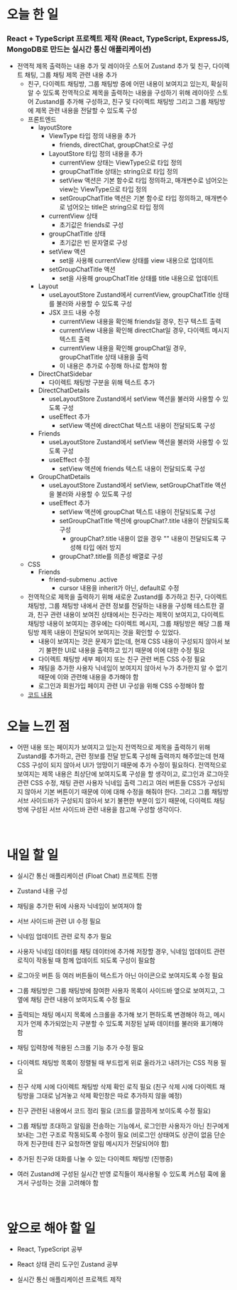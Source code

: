 # 오늘 한 일

### React + TypeScript 프로젝트 제작 (React, TypeScript, ExpressJS, MongoDB로 만드는 실시간 통신 애플리케이션)

- 전역적 제목 출력하는 내용 추가 및 레이아웃 스토어 Zustand 추가 및 친구, 다이렉트 채팅, 그룹 채팅 제목 관련 내용 추가
  - 친구, 다이렉트 채팅방, 그룹 채팅방 중에 어떤 내용이 보여지고 있는지, 확실히 알 수 있도록 전역적으로 제목을 출력하는 내용을 구성하기 위해 레이아웃 스토어 Zustand를 추가해 구성하고, 친구 및 다이렉트 채팅방 그리고 그룹 채팅방에 제목 관련 내용을 전달할 수 있도록 구성
  - 프론트엔드
    - layoutStore
      - ViewType 타입 정의 내용을 추가
        - friends, directChat, groupChat으로 구성
      - LayoutStore 타입 정의 내용을 추가
        - currentView 상태는 ViewType으로 타입 정의
        - groupChatTitle 상태는 string으로 타입 정의
        - setView 액션은 기본 함수로 타입 정의하고, 매개변수로 넘어오는 view는 ViewType으로 타입 정의
        - setGroupChatTitle 액션은 기본 함수로 타입 정의하고, 매개변수로 넘어오는 title은 string으로 타입 정의
      - currentView 상태
        - 초기값은 friends로 구성
      - groupChatTitle 상태
        - 초기값은 빈 문자열로 구성
      - setView 액션
        - set을 사용해 currentView 상태를 view 내용으로 업데이트
      - setGroupChatTitle 액션
        - set을 사용해 groupChatTitle 상태를 title 내용으로 업데이트
    - Layout
      - useLayoutStore Zustand에서 currentView, groupChatTitle 상태를 불러와 사용할 수 있도록 구성
      - JSX 코드 내용 수정
        - currentView 내용을 확인해 friends일 경우, 친구 텍스트 출력
        - currentView 내용을 확인해 directChat일 경우, 다이렉트 메시지 텍스트 출력
        - currentView 내용을 확인해 groupChat일 경우, groupChatTitle 상태 내용을 출력
        - 이 내용은 추가로 수정해 하나로 합쳐야 함
    - DirectChatSidebar
      - 다이렉트 채팅방 구분을 위해 텍스트 추가
    - DirectChatDetails
      - useLayoutStore Zustand에서 setView 액션을 불러와 사용할 수 있도록 구성
      - useEffect 추가
        - setView 액션에 directChat 텍스트 내용이 전달되도록 구성
    - Friends
      - useLayoutStore Zustand에서 setView 액션을 불러와 사용할 수 있도록 구성
      - useEffect 수정
        - setView 액션에 friends 텍스트 내용이 전달되도록 구성
    - GroupChatDetails
      - useLayoutStore Zustand에서 setView, setGroupChatTitle 액션을 불러와 사용할 수 있도록 구성
      - useEffect 추가
        - setView 액션에 groupChat 텍스트 내용이 전달되도록 구성
        - setGroupChatTitle 액션에 groupChat?.title 내용이 전달되도록 구성
          - groupChat?.title 내용이 없을 경우 "" 내용이 전달되도록 구성해 타입 에러 방지
        - groupChat?.title를 의존성 배열로 구성
  - CSS
    - Friends
      - friend-submenu .active
        - cursor 내용을 inherit가 아닌, default로 수정
  - 전역적으로 제목을 출력하기 위해 새로운 Zustand를 추가하고 친구, 다이렉트 채팅방, 그룹 채팅방 내에서 관련 정보를 전달하는 내용을 구성해 테스트한 결과, 친구 관련 내용이 보여진 상태에서는 친구라는 제목이 보여지고, 다이렉트 채팅방 내용이 보여지는 경우에는 다이렉트 메시지, 그룹 채팅방은 해당 그룹 채팅방 제목 내용이 전달되어 보여지는 것을 확인할 수 있었다.
    - 내용이 보여지는 것은 문제가 없는데, 현재 CSS 내용이 구성되지 않아서 보기 불편한 UI로 내용을 출력하고 있기 때문에 이에 대한 수정 필요
    - 다이렉트 채팅방 세부 페이지 또는 친구 관련 버튼 CSS 수정 필요
    - 채팅을 추가한 사용자 닉네임이 보여지지 않아서 누가 추가한지 알 수 없기 때문에 이와 관련해 내용을 추가해야 함
    - 로그인과 회원가입 페이지 관련 UI 구성을 위해 CSS 수정해야 함
  - [코드 내용](https://github.com/jeongsangtae/float-chat/commit/56468f557b849f66c1c887d8f9b4a1e4846cd16b)

# 오늘 느낀 점

- 어떤 내용 또는 페이지가 보여지고 있는지 전역적으로 제목을 출력하기 위해 Zustand를 추가하고, 관련 정보를 전달 받도록 구성해 출력까지 해주었는데 현재 CSS 구성이 되지 않아서 UI가 엉망이기 때문에 추가 수정이 필요하다. 전역적으로 보여지는 제목 내용은 최상단에 보여지도록 구성을 할 생각이고, 로그인과 로그아웃 관련 CSS 수정, 채팅 관련 사용자 닉네임 출력 그리고 여러 버튼들 CSS가 구성되지 않아서 기본 버튼이기 때문에 이에 대해 수정을 해줘야 한다. 그리고 그룹 채팅방 서브 사이드바가 구성되지 않아서 보기 불편한 부분이 있기 때문에, 다이렉트 채팅방에 구성된 서브 사이드바 관련 내용을 참고해 구성할 생각이다.

<br />

# 내일 할 일

- 실시간 통신 애플리케이션 (Float Chat) 프로젝트 진행

- Zustand 내용 구성

- 채팅을 추가한 뒤에 사용자 닉네임이 보여져야 함

- 서브 사이드바 관련 UI 수정 필요

- 닉네임 업데이트 관련 로직 추가 필요

- 사용자 닉네임 데이터를 채팅 데이터에 추가해 저장할 경우, 닉네임 업데이트 관련 로직이 작동될 때 함께 업데이트 되도록 구성이 필요함

- 로그아웃 버튼 등 여러 버튼들이 텍스트가 아닌 아이콘으로 보여지도록 수정 필요

- 그룹 채팅방은 그룹 채팅방에 참여한 사용자 목록이 사이드바 옆으로 보여지고, 그 옆에 채팅 관련 내용이 보여지도록 수정 필요

- 출력되는 채팅 메시지 목록에 스크롤을 추가해 보기 편하도록 변경해야 하고, 메시지가 언제 추가되었는지 구분할 수 있도록 저장된 날짜 데이터를 불러와 표기해야 함

- 채팅 입력창에 적용된 스크롤 기능 추가 수정 필요

- 다이렉트 채팅방 목록이 정렬될 때 부드럽게 위로 올라가고 내려가는 CSS 적용 필요

- 친구 삭제 시에 다이렉트 채팅방 삭제 확인 로직 필요 (친구 삭제 시에 다이렉트 채팅방을 그대로 남겨놓고 삭제 확인창은 따로 추가하지 않을 예정)

- 친구 관련된 내용에서 코드 정리 필요 (코드를 깔끔하게 보이도록 수정 필요)

- 그룹 채팅방 초대하고 알림을 전송하는 기능에서, 로그인한 사용자가 아닌 친구에게 보내는 그런 구조로 작동되도록 수정이 필요 (비로그인 상태여도 상관이 없음 단순하게 친구한테 친구 요청하면 알림 메시지가 전달되어야 함)

- 추가된 친구와 대화를 나눌 수 있는 다이렉트 채팅방 (진행중)

- 여러 Zustand에 구성된 실시간 반영 로직들이 재사용될 수 있도록 커스텀 훅에 옮겨서 구성하는 것을 고려해야 함

<br />

# 앞으로 해야 할 일

- React, TypeScript 공부

- React 상태 관리 도구인 Zustand 공부

- 실시간 통신 애플리케이션 프로젝트 제작
